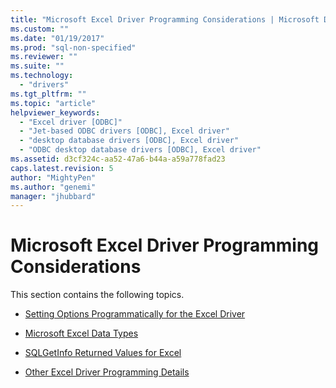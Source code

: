 ```yaml
---
title: "Microsoft Excel Driver Programming Considerations | Microsoft Docs"
ms.custom: ""
ms.date: "01/19/2017"
ms.prod: "sql-non-specified"
ms.reviewer: ""
ms.suite: ""
ms.technology: 
  - "drivers"
ms.tgt_pltfrm: ""
ms.topic: "article"
helpviewer_keywords: 
  - "Excel driver [ODBC]"
  - "Jet-based ODBC drivers [ODBC], Excel driver"
  - "desktop database drivers [ODBC], Excel driver"
  - "ODBC desktop database drivers [ODBC], Excel driver"
ms.assetid: d3cf324c-aa52-47a6-b44a-a59a778fad23
caps.latest.revision: 5
author: "MightyPen"
ms.author: "genemi"
manager: "jhubbard"
---
```

# Microsoft Excel Driver Programming Considerations
This section contains the following topics.  
  
-   [Setting Options Programmatically for the Excel Driver](../../odbc/microsoft/setting-options-programmatically-for-the-excel-driver.md)  
  
-   [Microsoft Excel Data Types](../../odbc/microsoft/microsoft-excel-data-types.md)  
  
-   [SQLGetInfo Returned Values for Excel](../../odbc/microsoft/sqlgetinfo-returned-values-for-excel.md)  
  
-   [Other Excel Driver Programming Details](../../odbc/microsoft/other-excel-driver-programming-details.md)